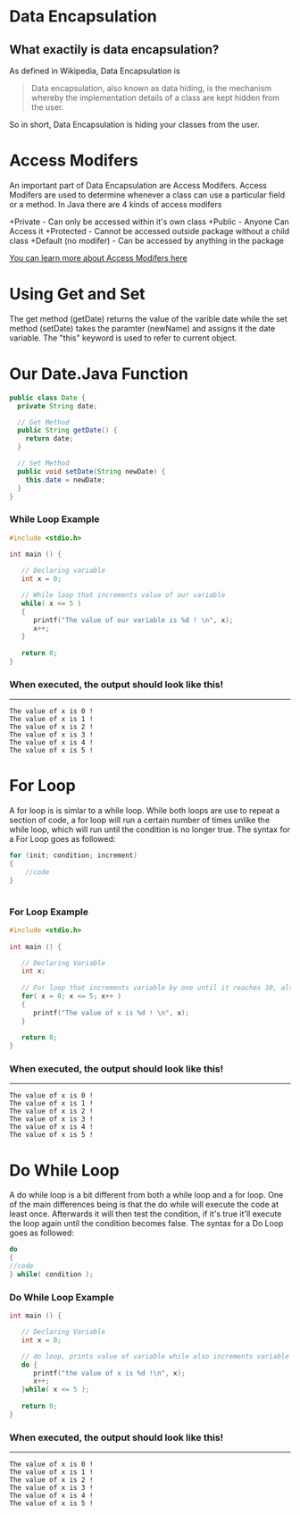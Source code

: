 # Data Encapsulation
## What exactily is data encapsulation?
As defined in Wikipedia, Data Encapsulation is
>Data encapsulation, also known as data hiding, is the mechanism whereby the implementation details of a class are kept hidden from the user.

So in short, Data Encapsulation is hiding your classes from the user. 


# Access Modifers
An important part of Data Encapsulation are Access Modifers. Access Modifers are used to determine whenever a class can use a particular field or a method. In Java there are 4 kinds of access modifers

+Private - Can only be accessed within it's own class
+Public - Anyone Can Access it
+Protected - Cannot be accessed outside package without a child class
+Default (no modifer) - Can be accessed by anything in the package

[You can learn more about Access Modifers here](https://docs.oracle.com/javase/tutorial/java/javaOO/accesscontrol.html)
  
# Using Get and Set
The get method (getDate) returns the value of the varible date while the set method (setDate) takes the paramter (newName) and assigns it the date variable. The "this" keyword is used to refer to current object. 


# Our Date.Java Function
```Java
public class Date {
  private String date;

  // Get Method
  public String getDate() {
    return date;
  }

  // Set Method
  public void setDate(String newDate) {
    this.date = newDate;
  }
}
```
  

### While Loop Example
```C
#include <stdio.h>
 
int main () {

   // Declaring variable 
   int x = 0;

   // While loop that increments value of our variable
   while( x <= 5 ) 
   {
      printf("The value of our variable is %d ! \n", x);
      x++;
   }
 
   return 0;
}
```
### When executed, the output should look like this! 
---

```
The value of x is 0 !
The value of x is 1 !
The value of x is 2 !                       
The value of x is 3 !                      
The value of x is 4 !                                                    
The value of x is 5 ! 
```

# For Loop
A for loop is is simlar to a while loop. While both loops are use to repeat a section of code, a for loop will run a certain number of times unlike the while loop, which will run until the condition is no longer true. The syntax for a For Loop goes as followed:
```C
for (init; condition; increment)
{
    //code
}
    
```    
### For Loop Example
```c
#include <stdio.h>
 
int main () {

   // Declaring Variable
   int x; 
	
   // For loop that increments variable by one until it reaches 10, also prints value of variable	
   for( x = 0; x <= 5; x++ )
   {
      printf("The value of x is %d ! \n", x);
   }
 
   return 0;
}
```
### When executed, the output should look like this! 
---
```
The value of x is 0 !
The value of x is 1 !
The value of x is 2 !                       
The value of x is 3 !                      
The value of x is 4 !                                                    
The value of x is 5 ! 
```
# Do While Loop
A do while loop is a bit different from both a while loop and a for loop. One of the main differences being is that the do while will execute the code at least once. Afterwards it will then test the condition, if it's true it'll execute the loop again until the condition becomes false. The syntax for a Do Loop goes as followed:
```c
do 
{
//code
} while( condition );
```

### Do While Loop Example 
```c
int main () {

   // Declaring Variable
   int x = 0;

   // do loop, prints value of variable while also increments variable until it is equal to 5
   do {
      printf("the value of x is %d !\n", x);
      x++;
   }while( x <= 5 );
 
   return 0;
}
```
### When executed, the output should look like this!
---
```
The value of x is 0 !
The value of x is 1 !
The value of x is 2 !                       
The value of x is 3 !                      
The value of x is 4 !                                                    
The value of x is 5 ! 
```